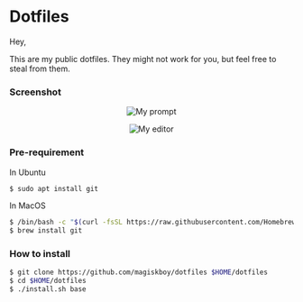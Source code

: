 # Dotfiles

Hey,

This are my public dotfiles. They might not work for you, but feel free to steal from them.

### Screenshot

<center>

![My prompt](https://firebasestorage.googleapis.com/v0/b/myblog-e552f.appspot.com/o/screenshot%2Fstarship_zsh.gif?alt=media&token=640a195d-db2a-4e73-8145-aa915c688f22)

![My editor](https://firebasestorage.googleapis.com/v0/b/myblog-e552f.appspot.com/o/screenshot%2Fneovim.gif?alt=media&token=f2629613-5de2-4a14-85ec-1d629cf8af23)

</center>

### Pre-requirement

In Ubuntu

```bash
$ sudo apt install git
```

In MacOS
```bash
$ /bin/bash -c "$(curl -fsSL https://raw.githubusercontent.com/Homebrew/install/HEAD/install.sh)"
$ brew install git
```

### How to install

```bash
$ git clone https://github.com/magiskboy/dotfiles $HOME/dotfiles
$ cd $HOME/dotfiles
$ ./install.sh base
```
